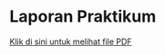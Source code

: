 # Laporan Praktikum

[Klik di sini untuk melihat file PDF](LAPRAK%20-%20Bruteforce%20-%20Deny%20Wahyudi%20Asaloei.pdf)

